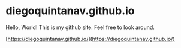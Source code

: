 # diegoquintanav.github.io

Hello, World! This is my github site. Feel free to look around.

[https://diegoquintanav.github.io/](https://diegoquintanav.github.io/)
